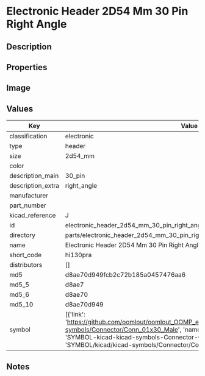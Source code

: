 # Electronic Header 2D54 Mm 30 Pin Right Angle

## Description

## Properties


## Image


## Values

| Key | Value |
| --- | --- |
| classification | electronic |
| type | header |
| size | 2d54_mm |
| color |  |
| description_main | 30_pin |
| description_extra | right_angle |
| manufacturer |  |
| part_number |  |
| kicad_reference | J |
| id | electronic_header_2d54_mm_30_pin_right_angle |
| directory | parts/electronic_header_2d54_mm_30_pin_right_angle |
| name | Electronic Header 2D54 Mm 30 Pin Right Angle |
| short_code | hi130pra |
| distributors | [] |
| md5 | d8ae70d949fcb2c72b185a0457476aa6 |
| md5_5 | d8ae7 |
| md5_6 | d8ae70 |
| md5_10 | d8ae70d949 |
| symbol | [{'link': 'https://github.com/oomlout/oomlout_OOMP_eda_V2/tree/main/SYMBOL/kicad/kicad-symbols/Connector/Conn_01x30_Male', 'name': 'Connector : Conn_01x30_Male', 'id': 'SYMBOL-kicad-kicad-symbols-Connector-Conn_01x30_Male', 'directory': 'SYMBOL/kicad/kicad-symbols/Connector/Conn_01x30_Male/'}] |

## Notes

